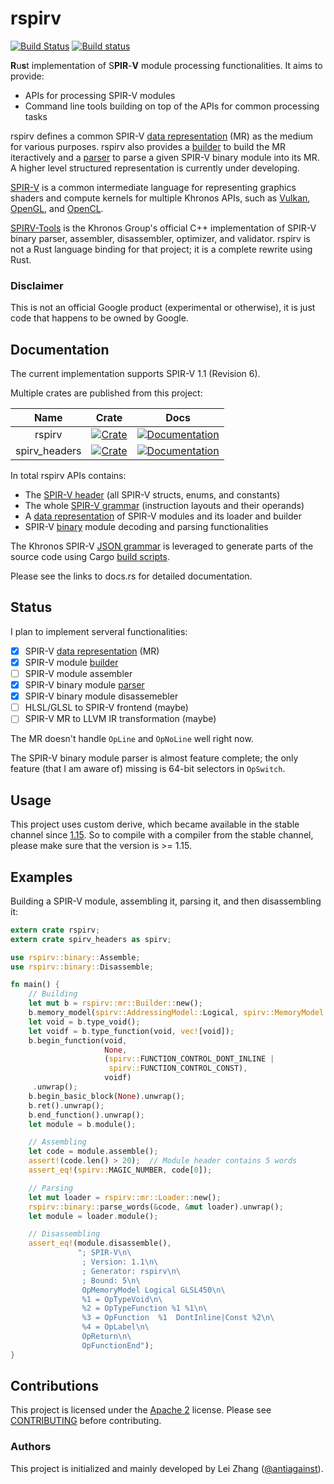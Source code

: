 rspirv
======

[![Build Status](https://travis-ci.org/google/rspirv.svg?branch=master)](https://travis-ci.org/google/rspirv)
[![Build status](https://ci.appveyor.com/api/projects/status/qc9p4bjrbw4osyho/branch/master?svg=true)](https://ci.appveyor.com/project/antiagainst/rspirv/branch/master)

**R**u**s**t implementation of S**PIR**-**V** module processing functionalities.
It aims to provide:

* APIs for processing SPIR-V modules
* Command line tools building on top of the APIs for common processing tasks

rspirv defines a common SPIR-V [data representation][doc-mr] (MR) as the
medium for various purposes. rspirv also provides a [builder][doc-builder] to
build the MR iteractively and a [parser][doc-parser] to parse a given SPIR-V
binary module into its MR. A higher level structured representation is currently
under developing.

[SPIR-V][spirv] is a common intermediate language for representing graphics
shaders and compute kernels for multiple Khronos APIs, such as [Vulkan][vulkan],
[OpenGL][opengl], and [OpenCL][opencl].

[SPIRV-Tools][spirv-tools] is the Khronos Group's official C++ implementation of
SPIR-V binary parser, assembler, disassembler, optimizer, and validator. rspirv
is not a Rust language binding for that project; it is a complete rewrite using
Rust.

### Disclaimer

This is not an official Google product (experimental or otherwise), it is just
code that happens to be owned by Google.

Documentation
-------------

The current implementation supports SPIR-V 1.1 (Revision 6).

Multiple crates are published from this project:

|      Name      |   Crate   |   Docs   |
| :------------: | :-------: | :------: |
| rspirv         | [![Crate][img-crate-rspirv]][crate-rspirv]   | [![Documentation][img-doc-rspirv]][doc-rspirv]   |
| spirv\_headers | [![Crate][img-crate-headers]][crate-headers] | [![Documentation][img-doc-headers]][doc-headers] |

In total rspirv APIs contains:
* The [SPIR-V header][doc-headers] (all SPIR-V structs, enums, and constants)
* The whole [SPIR-V grammar][doc-grammar] (instruction layouts and their
  operands)
* A [data representation][doc-mr] of SPIR-V modules and its loader and builder
* SPIR-V [binary][doc-binary] module decoding and parsing functionalities

The Khronos SPIR-V [JSON grammar][json-grammar] is leveraged to generate parts
of the source code using Cargo [build scripts](codegen).

Please see the links to docs.rs for detailed documentation.

Status
------

I plan to implement serveral functionalities:

- [x] SPIR-V [data representation][doc-mr] (MR)
- [x] SPIR-V module [builder][doc-builder]
- [ ] SPIR-V module assembler
- [x] SPIR-V binary module [parser][doc-parser]
- [x] SPIR-V binary module disassemebler
- [ ] HLSL/GLSL to SPIR-V frontend (maybe)
- [ ] SPIR-V MR to LLVM IR transformation (maybe)

The MR doesn't handle `OpLine` and `OpNoLine` well right now.

The SPIR-V binary module parser is almost feature complete; the only feature
(that I am aware of) missing is 64-bit selectors in `OpSwitch`.

Usage
-----

This project uses custom derive, which became available in the stable channel
since [1.15][rust-1.15]. So to compile with a compiler from the stable channel,
please make sure that the version is >= 1.15.

Examples
--------

Building a SPIR-V module, assembling it, parsing it, and then disassembling it:

```rust
extern crate rspirv;
extern crate spirv_headers as spirv;

use rspirv::binary::Assemble;
use rspirv::binary::Disassemble;

fn main() {
    // Building
    let mut b = rspirv::mr::Builder::new();
    b.memory_model(spirv::AddressingModel::Logical, spirv::MemoryModel::GLSL450);
    let void = b.type_void();
    let voidf = b.type_function(void, vec![void]);
    b.begin_function(void,
                     None,
                     (spirv::FUNCTION_CONTROL_DONT_INLINE |
                      spirv::FUNCTION_CONTROL_CONST),
                     voidf)
     .unwrap();
    b.begin_basic_block(None).unwrap();
    b.ret().unwrap();
    b.end_function().unwrap();
    let module = b.module();

    // Assembling
    let code = module.assemble();
    assert!(code.len() > 20);  // Module header contains 5 words
    assert_eq!(spirv::MAGIC_NUMBER, code[0]);

    // Parsing
    let mut loader = rspirv::mr::Loader::new();
    rspirv::binary::parse_words(&code, &mut loader).unwrap();
    let module = loader.module();

    // Disassembling
    assert_eq!(module.disassemble(),
               "; SPIR-V\n\
                ; Version: 1.1\n\
                ; Generator: rspirv\n\
                ; Bound: 5\n\
                OpMemoryModel Logical GLSL450\n\
                %1 = OpTypeVoid\n\
                %2 = OpTypeFunction %1 %1\n\
                %3 = OpFunction  %1  DontInline|Const %2\n\
                %4 = OpLabel\n\
                OpReturn\n\
                OpFunctionEnd");
}
```

Contributions
-------------

This project is licensed under the [Apache 2](LICENSE) license. Please see
[CONTRIBUTING](CONTRIBUTING.md) before contributing.

### Authors

This project is initialized and mainly developed by Lei Zhang
([@antiagainst][me]).

[img-crate-rspirv]: https://img.shields.io/crates/v/rspirv.svg
[img-doc-rspirv]: https://docs.rs/rspirv/badge.svg
[crate-rspirv]: https://crates.io/crates/rspirv
[doc-rspirv]: https://docs.rs/rspirv
[img-crate-headers]: https://img.shields.io/crates/v/spirv_headers.svg
[img-doc-headers]: https://docs.rs/spirv_headers/badge.svg
[crate-headers]: https://crates.io/crates/spirv_headers
[doc-headers]: https://docs.rs/spirv_headers
[spirv]: https://www.khronos.org/registry/spir-v/
[vulkan]: https://www.khronos.org/vulkan/
[opengl]: https://www.opengl.org/
[opencl]: https://www.khronos.org/opencl/
[me]: https://github.com/antiagainst
[json-grammar]: https://github.com/KhronosGroup/SPIRV-Headers/tree/master/include/spirv
[spirv-tools]: https://github.com/KhronosGroup/SPIRV-Tools
[doc-mr]: https://docs.rs/rspirv/*/rspirv/mr/index.html
[doc-builder]: https://docs.rs/rspirv/*/rspirv/mr/struct.Builder.html
[doc-parser]: https://docs.rs/rspirv/*/rspirv/binary/struct.Parser.html
[doc-grammar]: https://docs.rs/rspirv/*/rspirv/grammar/index.html
[doc-binary]: https://docs.rs/rspirv/*/rspirv/binary/index.html
[rust-1.15]: https://blog.rust-lang.org/2017/02/02/Rust-1.15.html
